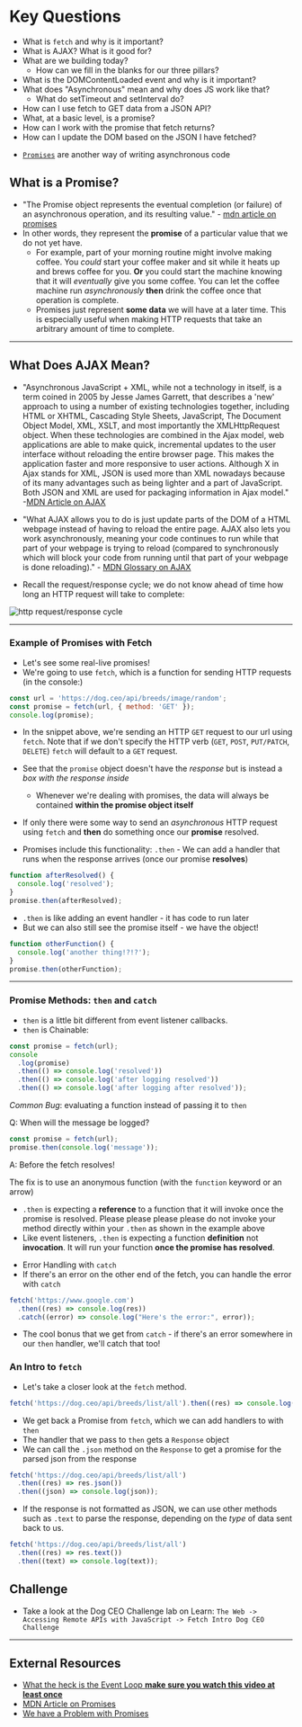 # Key Questions

- What is `fetch` and why is it important?
- What is AJAX? What is it good for?
- What are we building today?
  - How can we fill in the blanks for our three pillars?
- What is the DOMContentLoaded event and why is it important?
- What does "Asynchronous" mean and why does JS work like that?
  - What do setTimeout and setInterval do?
- How can I use fetch to GET data from a JSON API?
- What, at a basic level, is a promise?
- How can I work with the promise that fetch returns?
- How can I update the DOM based on the JSON I have fetched?

* [`Promises`][mdn-promises] are another way of writing asynchronous code

## What is a Promise?

- "The Promise object represents the eventual completion (or failure) of an asynchronous operation, and its resulting value." - [mdn article on promises][mdn-promises]
- In other words, they represent the **promise** of a particular value that we do not yet have.
  - For example, part of your morning routine might involve making coffee. You _could_ start your coffee maker and sit while it heats up and brews coffee for you. **Or** you could start the machine knowing that it will _eventually_ give you some coffee. You can let the coffee machine run _asynchronously_ **then** drink the coffee once that operation is complete.
  - Promises just represent **some data** we will have at a later time. This is especially useful when making HTTP requests that take an arbitrary amount of time to complete.

---

## What Does AJAX Mean?

- "Asynchronous JavaScript + XML, while not a technology in itself, is a term coined in 2005 by Jesse James Garrett, that describes a 'new' approach to using a number of existing technologies together, including HTML or XHTML, Cascading Style Sheets, JavaScript, The Document Object Model, XML, XSLT, and most importantly the XMLHttpRequest object.
  When these technologies are combined in the Ajax model, web applications are able to make quick, incremental updates to the user interface without reloading the entire browser page. This makes the application faster and more responsive to user actions.
  Although X in Ajax stands for XML, JSON is used more than XML nowadays because of its many advantages such as being lighter and a part of JavaScript. Both JSON and XML are used for packaging information in Ajax model." -[MDN Article on AJAX][mdn-ajax]

- "What AJAX allows you to do is just update parts of the DOM of a HTML webpage instead of having to reload the entire page. AJAX also lets you work asynchronously, meaning your code continues to run while that part of your webpage is trying to reload (compared to synchronously which will block your code from running until that part of your webpage is done reloading)." - [MDN Glossary on AJAX][mdn-ajax-glossary]

- Recall the request/response cycle; we do not know ahead of time how long an HTTP request will take to complete:

![http request/response cycle](https://raw.github.com/site2site/site2site.github.io/master/images/lectures/client-server-model/client-server-2.gif)

---

### Example of Promises with Fetch

- Let's see some real-live promises!
- We're going to use `fetch`, which is a function for sending HTTP requests
  (in the console:)

```javascript
const url = 'https://dog.ceo/api/breeds/image/random';
const promise = fetch(url, { method: 'GET' });
console.log(promise);
```

- In the snippet above, we're sending an HTTP `GET` request to our url using `fetch`. Note that if we don't specify the HTTP verb (`GET`, `POST`, `PUT/PATCH`, `DELETE`) `fetch` will default to a `GET` request.

- See that the `promise` object doesn't have the _response_ but is instead a _box with the response inside_
  - Whenever we're dealing with promises, the data will always be contained **within the promise object itself**
- If only there were some way to send an _asynchronous_ HTTP request using `fetch` and **then** do something once our **promise** resolved.
- Promises include this functionality: `.then` - We can add a handler that runs when the response arrives (once our promise **resolves**)

```javascript
function afterResolved() {
  console.log('resolved');
}
promise.then(afterResolved);
```

- `.then` is like adding an event handler - it has code to run later
- But we can also still see the promise itself - we have the object!

```js
function otherFunction() {
  console.log('another thing!?!?');
}
promise.then(otherFunction);
```

---

### Promise Methods: `then` and `catch`

- `then` is a little bit different from event listener callbacks.
- `then` is Chainable:

```js
const promise = fetch(url);
console
  .log(promise)
  .then(() => console.log('resolved'))
  .then(() => console.log('after logging resolved'))
  .then(() => console.log('after logging after resolved'));
```

_Common Bug_: evaluating a function instead of passing it to `then`

Q: When will the message be logged?

```js
const promise = fetch(url);
promise.then(console.log('message'));
```

A: Before the fetch resolves!

The fix is to use an anonymous function (with the `function` keyword or an arrow)

- `.then` is expecting a **reference** to a function that it will invoke once the promise is resolved. Please please please please do not invoke your method directly within your `.then` as shown in the example above
- Like event listeners, `.then` is expecting a function **definition** not **invocation**. It will run your function **once the promise has resolved**.

* Error Handling with `catch`
* If there's an error on the other end of the fetch, you can handle the error with `catch`

```js
fetch('https://www.google.com')
  .then((res) => console.log(res))
  .catch((error) => console.log("Here's the error:", error));
```

- The cool bonus that we get from `catch` - if there's an error somewhere in our `then` handler, we'll catch that too!

### An Intro to `fetch`

- Let's take a closer look at the `fetch` method.

```js
fetch('https://dog.ceo/api/breeds/list/all').then((res) => console.log(res));
```

- We get back a Promise from `fetch`, which we can add handlers to with `then`
- The handler that we pass to `then` gets a `Response` object
- We can call the `.json` method on the `Response` to get a promise for the parsed json from the response

```js
fetch('https://dog.ceo/api/breeds/list/all')
  .then((res) => res.json())
  .then((json) => console.log(json));
```

- If the response is not formatted as JSON, we can use other methods such as `.text` to parse the response, depending on the _type_ of data sent back to us.

```js
fetch('https://dog.ceo/api/breeds/list/all')
  .then((res) => res.text())
  .then((text) => console.log(text));
```

## Challenge

- Take a look at the Dog CEO Challenge lab on Learn: `The Web -> Accessing Remote APIs with JavaScript -> Fetch Intro Dog CEO Challenge`

---

## External Resources

- [What the heck is the Event Loop **make sure you watch this video at least once**][loupe-site]
- [MDN Article on Promises][mdn-promises]
- [We have a Problem with Promises][problem-promises]

<!-- dank markdown variables -->

[loupe-site]: http://latentflip.com/loupe
[mdn-wep-apis]: https://developer.mozilla.org/en-US/docs/WebAPI
[mdn-promises]: https://developer.mozilla.org/en-US/docs/Web/JavaScript/Reference/Global_Objects/Promise
[problem-promises]: https://pouchdb.com/2015/05/18/we-have-a-problem-with-promises.html
[mdn-ajax]: https://developer.mozilla.org/en-US/docs/Web/Guide/AJAX
[mdn-ajax-glossary]: https://developer.mozilla.org/en-US/docs/Glossary/AJAX
[ajax-soap-bottle-img]: https://lh3.googleusercontent.com/proxy/Vk9lqnU5DizCra628qXRwitYNWl40WLt2K_WeA5oZaMZf3dx8c_RA9wuPKj2_aY5pASPLPN3PKscfIaZ4Kkc8MeN2AfUk5ZAoOGao3RcIRNJXHCE8CpntjuCEx73s41MBoO5hYsk-vuWvQt7NCIf9xTZxGZWFaJ0DKRYM0M2jLAG7Z3XAClxcR9ZisVLuE2zF5qSVoYGASVQEiErLI8=s1600-pd-e365-rw-pc0xffffff
